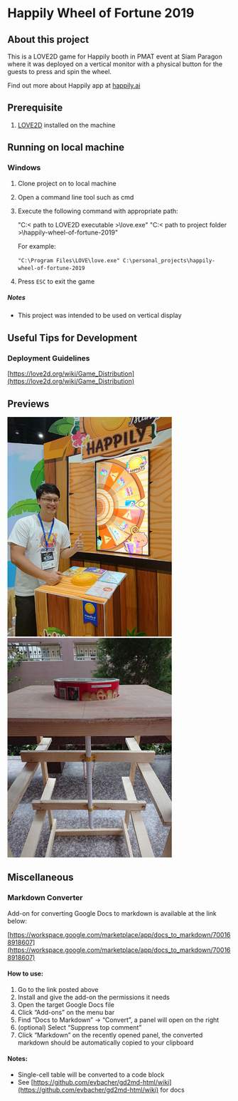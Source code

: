 <!-----
NEW: Check the "Suppress top comment" option to remove this info from the output.

Conversion time: 0.639 seconds.


Using this Markdown file:

1. Paste this output into your source file.
2. See the notes and action items below regarding this conversion run.
3. Check the rendered output (headings, lists, code blocks, tables) for proper
   formatting and use a linkchecker before you publish this page.

Conversion notes:

* Docs to Markdown version 1.0β31
* Mon Sep 27 2021 21:01:05 GMT-0700 (PDT)
* Source doc: Happily Wheel of Fortune 2019 README
----->



# Happily Wheel of Fortune 2019


## About this project

This is a LOVE2D game for Happily booth in PMAT event at Siam Paragon where it was deployed on a vertical monitor with a physical button for the guests to press and spin the wheel.

Find out more about Happily app at [happily.ai](https://www.happily.ai/)


## Prerequisite



1. [LOVE2D](https://love2d.org/) installed on the machine


## Running on local machine


### Windows



1. Clone project on to local machine
2. Open a command line tool such as cmd
3. Execute the following command with appropriate path:

    "C:< path to LOVE2D executable >\love.exe" "C:< path to project folder >\happily-wheel-of-fortune-2019"


    For example:


    `"C:\Program Files\LOVE\love.exe" C:\personal_projects\happily-wheel-of-fortune-2019`

4. Press `ESC` to exit the game


##### Notes



* This project was intended to be used on vertical display


## Useful Tips for Development


### Deployment Guidelines

[https://love2d.org/wiki/Game_Distribution](https://love2d.org/wiki/Game_Distribution)


## Previews

<p>

<img src="https://github.com/ittigorn-tra/happily-wheel-of-fortune-2019/blob/master/resources/PMAT2019-1.jpg" width="370px" height="493px">

<img src="https://github.com/ittigorn-tra/happily-wheel-of-fortune-2019/blob/master/resources/PMAT2019-2.jpg" width="370px" height="493px">

</p>


## Miscellaneous


### Markdown Converter

Add-on for converting Google Docs to markdown is available at the link below:

[https://workspace.google.com/marketplace/app/docs_to_markdown/700168918607](https://workspace.google.com/marketplace/app/docs_to_markdown/700168918607)


#### How to use:



1. Go to the link posted above
2. Install and give the add-on the permissions it needs
3. Open the target Google Docs file
4. Click “Add-ons” on the menu bar
5. Find “Docs to Markdown” -> “Convert”, a panel will open on the right
6. (optional) Select “Suppress top comment”
7. Click “Markdown” on the recently opened panel, the converted markdown should be automatically copied to your clipboard


#### Notes:



* Single-cell table will be converted to a code block
* See [https://github.com/evbacher/gd2md-html/wiki](https://github.com/evbacher/gd2md-html/wiki) for docs